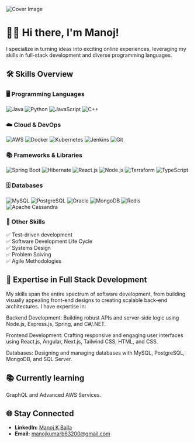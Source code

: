 ![Cover Image](https://i0.wp.com/wanderin.dev/wp-content/uploads/2019/12/crop-0-0-1170-390-0-about-cover.png?w=1170&ssl=1)

# 👨‍💻 Hi there, I'm Manoj!

I specialize in turning ideas into exciting online experiences, leveraging my skills in full-stack development and diverse programming languages.

## 🛠️ Skills Overview

### 🖥️ Programming Languages  
![Java](https://img.shields.io/badge/Java-007396?style=for-the-badge&logo=java&logoColor=white) ![Python](https://img.shields.io/badge/Python-3670A0?style=for-the-badge&logo=python&logoColor=ffdd54) ![JavaScript](https://img.shields.io/badge/JavaScript-F7DF1E?style=for-the-badge&logo=javascript&logoColor=black) ![C++](https://img.shields.io/badge/C++-00599C?style=for-the-badge&logo=c%2B%2B&logoColor=white)  

### ☁️ Cloud & DevOps  
![AWS](https://img.shields.io/badge/AWS-FF9900?style=for-the-badge&logo=amazon-aws&logoColor=white) ![Docker](https://img.shields.io/badge/Docker-2496ED?style=for-the-badge&logo=docker&logoColor=white) ![Kubernetes](https://img.shields.io/badge/Kubernetes-326CE5?style=for-the-badge&logo=kubernetes&logoColor=white) ![Jenkins](https://img.shields.io/badge/Jenkins-D24939?style=for-the-badge&logo=jenkins&logoColor=white) ![Git](https://img.shields.io/badge/Git-F05032?style=for-the-badge&logo=git&logoColor=white)  

### 📚 Frameworks & Libraries  
![Spring Boot](https://img.shields.io/badge/Spring_Boot-6DB33F?style=for-the-badge&logo=spring&logoColor=white) ![Hibernate](https://img.shields.io/badge/Hibernate-59666C?style=for-the-badge&logo=hibernate&logoColor=white) ![React.js](https://img.shields.io/badge/React.js-61DAFB?style=for-the-badge&logo=react&logoColor=black) ![Node.js](https://img.shields.io/badge/Node.js-339933?style=for-the-badge&logo=node.js&logoColor=white) ![Terraform](https://img.shields.io/badge/Terraform-623CE4?style=for-the-badge&logo=terraform&logoColor=white) ![TypeScript](https://img.shields.io/badge/TypeScript-3178C6?style=for-the-badge&logo=typescript&logoColor=white)  

### 🗄️ Databases  
![MySQL](https://img.shields.io/badge/MySQL-4479A1?style=for-the-badge&logo=mysql&logoColor=white) ![PostgreSQL](https://img.shields.io/badge/PostgreSQL-336791?style=for-the-badge&logo=postgresql&logoColor=white) ![Oracle](https://img.shields.io/badge/Oracle-F80000?style=for-the-badge&logo=oracle&logoColor=white) ![MongoDB](https://img.shields.io/badge/MongoDB-47A248?style=for-the-badge&logo=mongodb&logoColor=white) ![Redis](https://img.shields.io/badge/Redis-DC382D?style=for-the-badge&logo=redis&logoColor=white) ![Apache Cassandra](https://img.shields.io/badge/Apache_Cassandra-1287B1?style=for-the-badge&logo=apache-cassandra&logoColor=white)  

### 🚀 Other Skills  
✅ Test-driven development  
✅ Software Development Life Cycle  
✅ Systems Design  
✅ Problem Solving  
✅ Agile Methodologies  


## 🚀 Expertise in Full Stack Development

My skills span the entire spectrum of software development, from building visually appealing front-end designs to creating scalable back-end architectures. I have expertise in:

Backend Development: Building robust APIs and server-side logic using Node.js, Express.js, Spring, and C#/.NET.

Frontend Development: Crafting responsive and engaging user interfaces using React.js, Angular, Next.js, Tailwind CSS, HTML, and CSS.

Databases: Designing and managing databases with MySQL, PostgreSQL, MongoDB, and SQL Server.

## 📚 **Currently learning**
GraphQL and Advanced AWS Services.


## 🌐 Stay Connected
- **LinkedIn:** [Manoj K Balla](https://www.linkedin.com/in/manoj6321/)
- **Email:** manojkumarb63200@gmail.com
